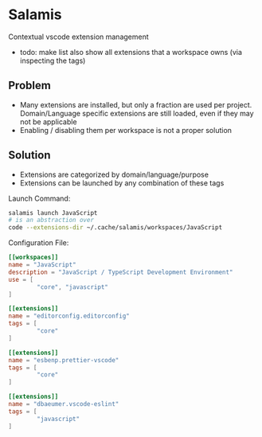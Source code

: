 # Salamis

Contextual vscode extension management

- todo: make list also show all extensions that a workspace owns (via inspecting the tags)

## Problem

- Many extensions are installed, but only a fraction are used per project. Domain/Language specific extensions are still loaded, even if they may not be applicable
- Enabling / disabling them per workspace is not a proper solution

## Solution

- Extensions are categorized by domain/language/purpose
- Extensions can be launched by any combination of these tags

Launch Command:

```sh
salamis launch JavaScript
# is an abstraction over
code --extensions-dir ~/.cache/salamis/workspaces/JavaScript
```

Configuration File:

```toml
[[workspaces]]
name = "JavaScript"
description = "JavaScript / TypeScript Development Environment"
use = [
        "core", "javascript"
]

[[extensions]]
name = "editorconfig.editorconfig"
tags = [
        "core"
]

[[extensions]]
name = "esbenp.prettier-vscode"
tags = [
        "core"
]

[[extensions]]
name = "dbaeumer.vscode-eslint"
tags = [
        "javascript"
]
```

